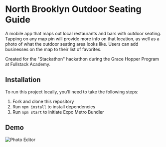 # North Brooklyn Outdoor Seating Guide
A mobile app that maps out local restaurants and bars with outdoor seating. Tapping on any map pin will provide more info on that location, as well as a photo of what the outdoor seating area looks like. Users can add businesses on the map to their list of favorites.  

Created for the "Stackathon" hackathon during the Grace Hopper Program at Fullstack Academy.

## Installation
To run this project locally, you'll need to take the following steps:

1. Fork and clone this repository
2. Run `npm install` to install dependencies
3. Run `npm start` to initiate Expo Metro Bundler

## Demo
![Photo Editor](assets/NBSeating.gif)
